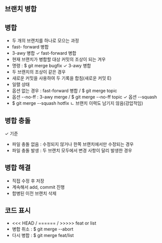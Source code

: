 ## 브랜치 병합

## 병합 
 - 두 개의 브랜치를 하나로 모으는 과정
  - fast- forward 병합
  - 3-awy 병합
✓  fast-forward 병합
  - 현재 브랜치가 병합할 대상 커밋의 조상이 되는 겨우
  - 명령 : $ git merge bugfix
✓ 3-awy 병합
  - 두 브랜치의 조상이 같은 경우
  - 새로운 커밋을 사용하여 두 기록을 합침(새로운 커밋 E)
 - 일렬 상태
  - 옵션 없는 경우 : fast-forward 병합 / $ git merge topic
  - 옵션 --no-ff : 3-awy merge / $ git merge --no-ff topic
✓ 옵션 --squash
 - $ git merge --squash hotfix
  ㄴ 브랜치 이력도 남기지 않음(강압적임)
## 병합 충돌
 ✓ 기준
  - 파일 충돌 없음 : 수정되지 않거나 한쪽 브랜치에서만 수정되는 경우
  - 파일 충돌 발생 : 두 브랜치 모두에서 변경 사항이 달리 발생한 경우
## 병합 해결
  - 직접 수정 후 저장
  - 계속해서 add, commit 진행
  - 합병된 이전 브랜치 삭제
## 코드 표시
 - <<< HEAD / ====== / >>>>> feat or list
 - 병합 취소 : $ git merge --abort
 - 다시 병합 : $ git merge feat/list